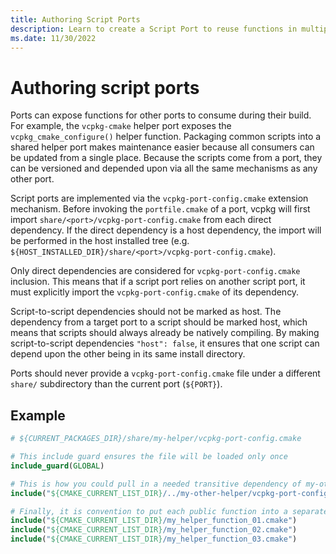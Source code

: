 ```yaml
---
title: Authoring Script Ports
description: Learn to create a Script Port to reuse functions in multiple vcpkg portfiles.
ms.date: 11/30/2022
---
```

# Authoring script ports

Ports can expose functions for other ports to consume during their build. For
example, the `vcpkg-cmake` helper port exposes the `vcpkg_cmake_configure()`
helper function. Packaging common scripts into a shared helper port makes
maintenance easier because all consumers can be updated from a single place.
Because the scripts come from a port, they can be versioned and depended upon
via all the same mechanisms as any other port.

Script ports are implemented via the `vcpkg-port-config.cmake` extension
mechanism. Before invoking the `portfile.cmake` of a port, vcpkg will first
import `share/<port>/vcpkg-port-config.cmake` from each direct dependency. If
the direct dependency is a host dependency, the import will be performed in the
host installed tree (e.g.
`${HOST_INSTALLED_DIR}/share/<port>/vcpkg-port-config.cmake`).

Only direct dependencies are considered for `vcpkg-port-config.cmake` inclusion.
This means that if a script port relies on another script port, it must
explicitly import the `vcpkg-port-config.cmake` of its dependency.

Script-to-script dependencies should not be marked as host. The dependency from
a target port to a script should be marked host, which means that scripts should
always already be natively compiling. By making script-to-script dependencies
`"host": false`, it ensures that one script can depend upon the other being in
its same install directory.

Ports should never provide a `vcpkg-port-config.cmake` file under a different
`share/` subdirectory than the current port (`${PORT}`).

## Example

```cmake
# ${CURRENT_PACKAGES_DIR}/share/my-helper/vcpkg-port-config.cmake

# This include guard ensures the file will be loaded only once
include_guard(GLOBAL)

# This is how you could pull in a needed transitive dependency of my-other-helper
include("${CMAKE_CURRENT_LIST_DIR}/../my-other-helper/vcpkg-port-config.cmake")

# Finally, it is convention to put each public function into a separate file with a matching name
include("${CMAKE_CURRENT_LIST_DIR}/my_helper_function_01.cmake")
include("${CMAKE_CURRENT_LIST_DIR}/my_helper_function_02.cmake")
include("${CMAKE_CURRENT_LIST_DIR}/my_helper_function_03.cmake")
```
